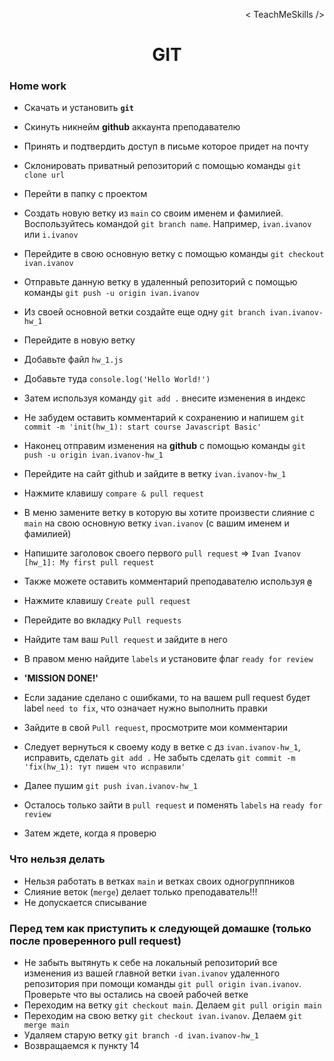 <p align='right'>< TeachMeSkills /></p>
<h1 align='center'>GIT</h1>

### Home work

+ Скачать и установить **`git`**
+ Скинуть никнейм **github** аккаунта преподавателю
+ Принять и подтвердить доступ в письме которое придет на почту
+ Склонировать приватный репозиторий с помощью команды `git clone url`
+ Перейти в папку с проектом 
+ Создать новую ветку из `main` со своим именем и фамилией. Воспользуйтесь командой `git branch name`. Например, `ivan.ivanov` или `i.ivanov`
+ Перейдите в свою основную ветку с помощью команды `git checkout ivan.ivanov`
+ Отправьте данную ветку в удаленный репозиторий с помощью команды `git push -u origin ivan.ivanov`
+ Из своей основной ветки создайте еще одну `git branch ivan.ivanov-hw_1`
+ Перейдите в новую ветку
+ Добавьте файл `hw_1.js`
+ Добавьте туда `console.log('Hello World!')`
+ Затем используя команду `git add .` внесите изменения в индекс
+ Не забудем оставить комментарий к сохранению и напишем `git commit -m 'init(hw_1): start course Javascript Basic'`
+ Наконец отправим изменения на **github** с помощью команды `git push -u origin ivan.ivanov-hw_1`

+ Перейдите на сайт github и зайдите в ветку `ivan.ivanov-hw_1`
+ Нажмите клавишу `compare & pull request`
+ В меню замените ветку в которую вы хотите произвести слияние с `main` на свою основную ветку `ivan.ivanov` (с вашим именем и фамилией)
+ Напишите заголовок своего первого `pull request` => `Ivan Ivanov [hw_1]: My first pull request`
+ Также можете оставить комментарий преподавателю используя **`@`**
+ Нажмите клавишу `Create pull request`
+ Перейдите во вкладку `Pull requests`
+ Найдите там ваш `Pull request` и зайдите в него
+ В правом меню найдите `labels` и установите флаг `ready for review`
+ **'MISSION DONE!'**

+ Если задание сделано с ошибками, то на вашем pull request будет label `need to fix`, что означает нужно выполнить правки
+ Зайдите в свой `Pull request`, просмотрите мои комментарии 
+ Следует вернуться к своему коду в ветке с дз `ivan.ivanov-hw_1`, исправить, сделать `git add .` Не забыть сделать `git commit -m 'fix(hw_1): тут пишем что исправили'`
+ Далее пушим `git push ivan.ivanov-hw_1`
+ Осталось только зайти в `pull request` и поменять `labels` на `ready for review`
+ Затем ждете, когда я проверю

### Что нельзя делать

+ Нельзя работать в ветках `main` и ветках своих одногруппников
+ Слияние веток (`merge`) делает только преподаватель!!!
+ Не допускается списывание

### Перед тем как приступить к следующей домашке (только после проверенного pull request)

+ Не забыть вытянуть к себе на локальный репозиторий все изменения из вашей главной ветки `ivan.ivanov` удаленного репозитория при помощи команды `git pull origin ivan.ivanov`. Проверьте что вы остались на своей рабочей ветке
+ Переходим на ветку `git checkout main`. Делаем `git pull origin main` 
+ Переходим на свою ветку `git checkout ivan.ivanov`. Делаем `git merge main`
+ Удаляем старую ветку `git branch -d ivan.ivanov-hw_1`
+ Возвращаемся к пункту 14